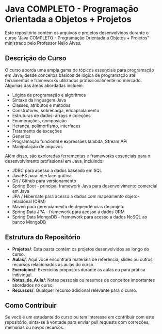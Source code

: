 # Java COMPLETO - Programação Orientada a Objetos + Projetos

Este repositório contém os arquivos e projetos desenvolvidos durante o curso "Java COMPLETO - Programação Orientada a Objetos + Projetos" ministrado pelo Professor Nelio Alves.

## Descrição do Curso

O curso aborda uma ampla gama de tópicos essenciais para programação em Java, desde conceitos básicos de lógica de programação até ferramentas e frameworks utilizados profissionalmente no mercado. Algumas das áreas abordadas incluem:

- Lógica de programação e algoritmos
- Sintaxe da linguagem Java
- Classes, atributos e métodos
- Construtores, sobrecarga, encapsulamento
- Estruturas de dados: arrays e coleções
- Enumerações, composição
- Herança, polimorfismo, interfaces
- Tratamento de exceções
- Generics
- Programação funcional e expressões lambda, Stream API
- Manipulação de arquivos

Além disso, são exploradas ferramentas e frameworks essenciais para o desenvolvimento profissional em Java, incluindo:

- JDBC para acesso a dados baseado em SQL
- JavaFX para interface gráfica
- Git / Github para versionamento
- Spring Boot - principal framework Java para desenvolvimento comercial em Java
- JPA / Hibernate para acesso a dados com mapeamento objeto-relacional (ORM)
- Maven para gerenciamento de dependências de projeto
- Spring Data JPA - framework para acesso a dados ORM
- Spring Data MongoDB - framework para acesso a dados NoSQL ao banco MongoDB

## Estrutura do Repositório

- **Projetos/**: Esta pasta contém os projetos desenvolvidos ao longo do curso.
- **Aulas/**: Aqui você encontrará materiais de referência, slides ou outros recursos relacionados às aulas do curso.
- **Exercicios/**: Exercícios propostos durante as aulas ou para prática individual.
- **Notas_de_Aula/**: Notas pessoais ou resumos de conceitos importantes abordados no curso.
- **Recursos/**: Qualquer recurso adicional relevante para o curso.

## Como Contribuir

Se você é um estudante do curso ou tem interesse em contribuir com este repositório, sinta-se à vontade para enviar pull requests com correções, melhorias ou novos recursos.
